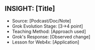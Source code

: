 ## INSIGHT: [Title]
- Source: [Podcast/Doc/Note]
- Grok Evolution Stage: [3→4 point]
- Teaching Method: [Approach used]
- Grok's Response: [Observed change]
- Lesson for Web4x: [Application]
